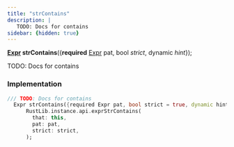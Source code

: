 ```yaml
---
title: "strContains"
description: |
   TODO: Docs for contains
sidebar: {hidden: true}
---
```

<span class="dart-code"><strong>[Expr] strContains</strong>({<span class="nobr"><strong>required</strong> [Expr] pat</span>, <span class="nobr">bool <i>strict</i></span>, <span class="nobr">dynamic <i>hint</i></span>});</span>

 TODO: Docs for contains
### Implementation
```dart
/// TODO: Docs for contains
  Expr strContains({required Expr pat, bool strict = true, dynamic hint}) =>
      RustLib.instance.api.exprStrContains(
        that: this,
        pat: pat,
        strict: strict,
      );
```

[Expr]: /reference/classes/expr
[dynamic]: #